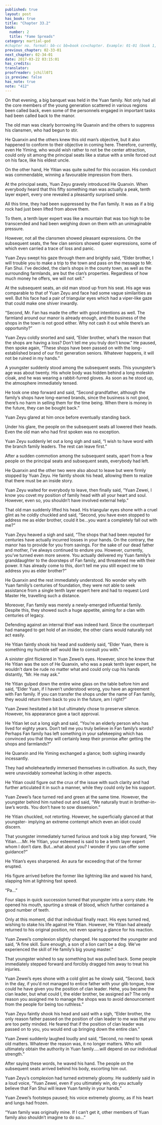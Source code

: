 ```yaml
---
published: true
layout: post
has_book: true
title: "Chapter 33.2"
book:
  number: 2
  title: "Fame Spreads"
category: martial-god
#chapter no. format: bb-cc bb=book cc=chapter. Example: 01-01 (book 1, chapter 1)
previous_chapter: 02-33-01
next_chapter: 02-34-01
date: 2017-03-22 03:15:01 
has_credits:
translator:
proofreader: jchill071
is_preview: false
has_note: true
note: "412"
---
```

On that evening, a big banquet was held in the Yuan family. Not only had all the core members of the young generation scattered in various regions been called back, even some of the personnels engaged in important tasks had been called back to the manor.

The old man was clearly borrowing He Quanxin and the others to suppress his clansmen, who had begun to stir.

He Quanxin and the others knew this old man’s objective, but it also happened to conform to their objective in coming here. Therefore, currently, even He Yiming, who would wish rather to not be the center attraction, could only sit among the principal seats like a statue with a smile forced out on his face, like his eldest uncle.
<!--more-->

On the other hand, He Yitian was quite suited for this occasion. His conduct was commendable, winning a favourable impression from thers.

At the principal seats, Yuan Zeyu gravely introduced He Quanxin. When everybody heard that this fifty something man was actually a peak, tenth layer expert, every one revealed a pleasantly surprised smile.

All this time, they had been suppressed by the Fan family. It was as if a big rock had just been lifted from above them.

To them, a tenth layer expert was like a mountain that was too high to be transcended and had been weighing down on them with an unimaginable pressure.

However, not all the clansmen showed pleasant expressions. On the subsequent seats, the few clan seniors showed queer expressions, some of which even carried a trace of loss and panic.

Yuan Zeyu swept his gaze through them and brightly said, “Elder brother, I will trouble you to make a trip to the town and pass on the message to Mr. Fan Shui. I’ve decided, the clan’s shops in the county town, as well as the surrounding farmlands, are but the clan’s properties. Regardless of how much money he offers, we will not sell.”

At the subsequent seats, an old man stood up from his seat. His age was comparable to that of Yuan Zeyu and face had some vague similarities as well. But his face had a pair of triangular eyes which had a viper-like gaze that could make one shiver inwardly.

“Second, Mr. Fan has made the offer with good intentions as well. The farmland around our manor is already enough, and the business of the shops in the town is not good either. Why not cash it out while there’s an opportunity?”

Yuan Zeyu coldly snorted and said, “Elder brother, what’s the reason that the shops are having a loss? Don’t tell me you truly don’t know.” He paused, then spoke again, “These shops have been passed on with the long-established brand of our first generation seniors. Whatever happens, it will not be ruined in my hands.”

A youngster suddenly stood among the subsequent seats. This youngster’s age was about twenty. His whole body was hidden behind a long moleskin cloak, and he was wearing a rabbit-furred gloves. As soon as he stood up, the atmosphere immediately tensed.

He took one step forward and said, “Second grandfather, although the family’s shops have long-earned brands, since the business is not good, there’s no harm in selling them for the time being. When there is money in the future, they can be bought back.”

Yuan Zeyu glared at him once before eventually standing back.

Under his glare, the people on the subsequent seats all lowered their heads. Even the old man who had first spoken was no exception.

Yuan Zeyu suddenly let out a long sigh and said, “I wish to have word with the branch family leaders. The rest can leave first.”

After a sudden commotion among the subsequent seats, apart from a few people on the principal seats and subsequent seats, everybody had left.

He Quanxin and the other two were also about to leave but were firmly stopped by Yuan Zeyu. He faintly shook his head, allowing them to realize that there must be an inside story.

Yuan Zeyu waited for everybody to leave, then finally said, “Yuan Zewei, I know you covet my position of family head with all your heart and soul. However, even so, you shouldn’t have involved external help.”

That old man suddenly lifted his head. His triangular eyes shone with a cruel glint as he coldly chuckled and said, “Second, you have even stopped to address me as elder brother, could it be...you want a completely fall out with me?”

Yuan Zeyu heaved a sigh and said, “The shops that had been reputed for centuries have actually incurred losses in your hands. On the contrary, the manor has to provide for you from savings. For the sake of our dead father and mother, I’ve always continued to endure you. However, currently, you’ve turned even more severe. You actually delivered my Yuan family’s granddaughter to the doorsteps of Fan family, and threatened me with their power. It has already come to this, don’t tell me you still expect me to address you as elder brother?”

He Quanxin and the rest immediately understood. No wonder why with Yuan familiy’s centuries of foundation, they were not able to seek assistance from a single tenth layer expert here and had to request Lord Master He, travelling such a distance.

Moreover, Fan family was merely a newly-emerged influential family. Despite this, they showed such a huge appetite, aiming for a clan with centuries of legacy.

Defending against an internal thief was indeed hard. Since the counterpart had managed to get hold of an insider, the other clans would naturally not act easily.

He Yitian faintly shook his head and suddenly said, “Elder Yuan, there is something my humble self would like to consult you with.”

A sinister glint flickered in Yuan Zewei’s eyes. However, since he knew that He Yitian was the son of He Quanxin, who was a peak tenth layer expert, he wouldn’t dare be rude no matter what and could only cup his hands distantly, “Mr. He may ask.”

He Yitian gulped down the entire wine glass on the table before him and said, “Elder Yuan, if I haven’t understood wrong, you have an agreement with Fan family. If you can transfer the shops under the name of Fan family, they would return them back to you in the future, am I right?”

Yuan Zewei hesitated a bit but ultimately chose to preserve silence. However, his appearance gave a tacit approval.

He Yitian let out a long sigh and said, “You’re an elderly person who has lived for eighty years. Don’t tell me you truly believe in Fan family’s words? Perhaps Fan family has left something in your safekeeping which has convinced you that they will certainly keep their promise after getting the shops and farmlands?”

He Quanxin and He Yiming exchanged a glance; both sighing inwardly incessantly.

They had wholeheartedly immersed themselves in cultivation. As such, they were unavoidably somewhat lacking in other aspects.

He Yitian could figure out the crux of the issue with such clarity and had further articulated it in such a manner, while they could only be his support.

Yuan Zewei’s face turned red and green at the same time. However, the youngster behind him rushed out and said, “We naturally trust in brother-in-law’s words. You don’t have to sow dissension.”

He Yitian chuckled, not retorting. However, he superficially glanced at that youngster- implying an extreme contempt which even an idiot could discern.

That youngster immediately turned furious and took a big step forward, “He Yitian…..Mr. He Yitian, your esteemed is said to be a tenth layer expert whom I don’t dare. But...what about you? I wonder if you can offer some guidance?”

He Yitian’s eyes sharpened. An aura far exceeding that of the former erupted.

His figure arrived before the former like lightning like and waved his hand, slapping him at lightning fast speed.

“Pa…”

Four slaps in quick succession turned that youngster into a sorry state. He opened his mouth, spurting a streak of blood, which further contained a good number of teeth.

Only at this moment, did that individual finally react. His eyes turned red, wishing to stake his life against He Yitian. However, He Yitian had already returned to his original position, not even sparing a glance for his reaction.

Yuan Zewei’s complexion slightly changed. He supported the youngster and said, “A fine skill. Sure enough, a son of a lion can’t be a dog. We've experienced the skill of He family’s big young master.”

That youngster wished to say something but was pulled back. Some people immediately stepped forward and forcibly dragged him away to treat his injuries.

Yuan Zewei’s eyes shone with a cold glint as he slowly said, “Second, back in the day, if you’d not managed to entice father with your glib tongue, how could he have given you the position of clan leader. Hehe, you became the clan leader, but what could I, the elder brother, be assigned as? The only reason you assigned me to manage the shops was to avoid denouncement from the people for being too ruthless.”

Yuan Zeyu faintly shook his head and said with a sigh, “Elder brother, the only reason father passed on the position of clan leader to me was that you are too petty minded. He feared that if the position of clan leader was passed on to you, you would end up bringing down the entire clan.”

Yuan Zewei suddenly laughed loudly and said, “Second, no need to speak old matters. Whatever the reason was, it no longer matters. Who will ultimately obtain the authority in Yuan family…..will depend on our individual strength.”

After saying these words, he waved his hand. The people on the subsequent seats arrived behind his body, escorting him out.

Yuan Zeyu’s complexion had turned extremely gloomy. He suddenly said in a loud voice, “Yuan Zewei, even if you ultimately win, do you actually believe that Fan Shui will leave Yuan family in your hands.”

Yuan Zewei’s footsteps paused; his voice extremely gloomy, as if his heart and lungs had frozen.

“Yuan family was originally mine. If I can’t get it, other members of Yuan family also shouldn’t imagine to do so…”
